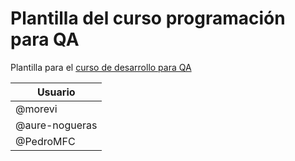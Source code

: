 # Plantilla del curso programación para QA

Plantilla para el [curso de desarrollo para QA](https://jj.github.io/curso-tdd)

| Usuario |
|---------|
| @morevi  |
| @aure-nogueras  |
| @PedroMFC  |

